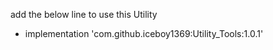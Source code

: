 add the below line to use this Utility

+ implementation 'com.github.iceboy1369:Utility_Tools:1.0.1'

